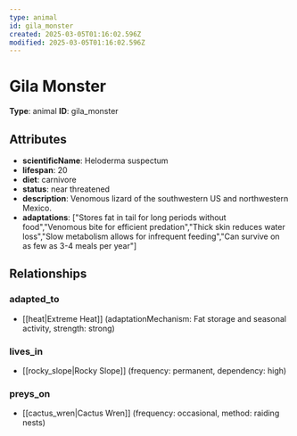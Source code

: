 ```yaml
---
type: animal
id: gila_monster
created: 2025-03-05T01:16:02.596Z
modified: 2025-03-05T01:16:02.596Z
---
```


# Gila Monster

**Type**: animal
**ID**: gila_monster

## Attributes

- **scientificName**: Heloderma suspectum
- **lifespan**: 20
- **diet**: carnivore
- **status**: near threatened
- **description**: Venomous lizard of the southwestern US and northwestern Mexico.
- **adaptations**: ["Stores fat in tail for long periods without food","Venomous bite for efficient predation","Thick skin reduces water loss","Slow metabolism allows for infrequent feeding","Can survive on as few as 3-4 meals per year"]

## Relationships

### adapted_to

- [[heat|Extreme Heat]] (adaptationMechanism: Fat storage and seasonal activity, strength: strong)

### lives_in

- [[rocky_slope|Rocky Slope]] (frequency: permanent, dependency: high)

### preys_on

- [[cactus_wren|Cactus Wren]] (frequency: occasional, method: raiding nests)


